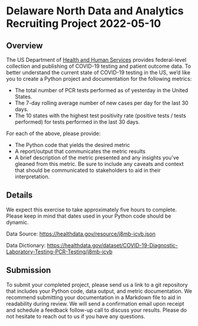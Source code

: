 # Delaware North Data and Analytics Recruiting Project 2022-05-10

## Overview
The US Department of [Health and Human Services][hhs] provides federal-level
collection and publishing of COVID-19 testing and patient outcome data. To 
better understand the current state of COVID-19 testing in the US, we’d like you
to create a Python project and documentation for the following metrics:

- The total number of PCR tests performed as of yesterday in the United States.
- The 7-day rolling average number of new cases per day for the last 30 days.
- The 10 states with the highest test positivity rate (positive tests / tests
  performed) for tests performed in the last 30 days.

For each of the above, please provide:

- The Python code that yields the desired metric
- A report/output that communicates the metric results
- A brief description of the metric presented and any insights you've gleaned from this metric. Be sure to include any caveats and context that should be communicated to stakeholders to aid in their interpretation. 

## Details

We expect this exercise to take approximately five hours to complete. Please keep in
mind that dates used in your Python code should be dynamic. 

Data Source: https://healthdata.gov/resource/j8mb-icvb.json

Data Dictionary: https://healthdata.gov/dataset/COVID-19-Diagnostic-Laboratory-Testing-PCR-Testing/j8mb-icvb

## Submission

To submit your completed project, please send us a link to a git repository
that includes your Python code, data output, and metric documentation. We recommend 
submitting your documentation in a Markdown file to aid in readability during review.
We will send a confirmation email upon receipt and schedule a feedback follow-up
call to discuss your results. Please do not hesitate to reach out to us if you
have any questions.

[hhs]: https://healthdata.gov/
